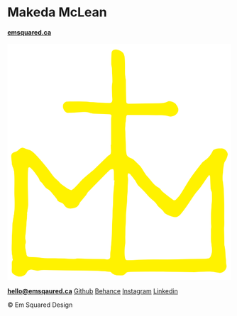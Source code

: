 # Makeda McLean

#### [emsquared.ca](https://emsquared.ca)

![](logo.svg)

**[hello@emsqaured.ca](mailto:hello@emsquared.ca)**
[Github](https://github.com/emnemdesign)
[Behance](https://www.behance.net/makedadesign)
[Instagram](https://www.instagram.com/em_squared_design/)
[Linkedin](https://www.linkedin.com/in/makeda-mclean-3788945b?trk=nav_responsive_tab_profile_pic)

© Em Squared Design
